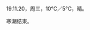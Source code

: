 <link href="../../css/style.css" rel="stylesheet" type="text/css" />

<span class="fzzy">19.11.20，周三，10℃／5℃，晴。

<div class="p">

寒潮结束。

